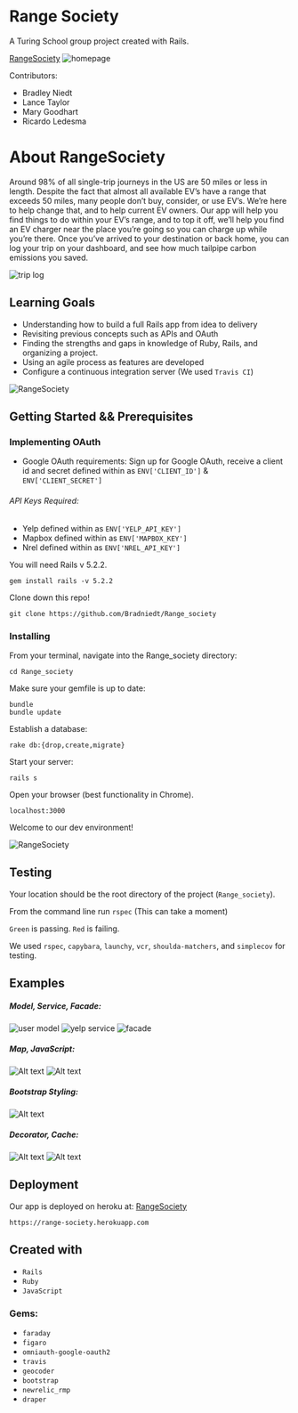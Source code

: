 # Range Society
A Turing School group project created with Rails.

[RangeSociety](https://range-society.herokuapp.com)
![homepage](/.readme/home.jpg)

Contributors:
* Bradley Niedt
* Lance Taylor
* Mary Goodhart
* Ricardo Ledesma


# About RangeSociety

Around 98% of all single-trip journeys in the US are 50 miles or less in length. Despite the fact that almost all available EV’s have a range that exceeds 50 miles, many people don’t buy, consider, or use EV’s. We’re here to help change that, and to help current EV owners. Our app will help you find things to do within your EV’s range, and to top it off, we’ll help you find an EV charger near the place you’re going so you can charge up while you’re there. Once you’ve arrived to your destination or back home, you can log your trip on your dashboard, and see how much tailpipe carbon emissions you saved.

![trip log](/.readme/my_trips.jpg)


## Learning Goals

* Understanding how to build a full Rails app from idea to delivery
* Revisiting previous concepts such as APIs and OAuth
* Finding the strengths and gaps in knowledge of Ruby, Rails, and organizing a project.
* Using an agile process as features are developed
* Configure a continuous integration server (We used `Travis CI`)

![RangeSociety](/.readme/first_search.jpg)

## Getting Started && Prerequisites

### Implementing OAuth

* Google OAuth requirements:
  Sign up for Google OAuth, receive a client id and secret defined within as `ENV['CLIENT_ID']` & `ENV['CLIENT_SECRET']`

###### API Keys Required:

* Yelp defined within as `ENV['YELP_API_KEY']`
* Mapbox defined within as `ENV['MAPBOX_KEY']`
* Nrel defined within as `ENV['NREL_API_KEY']`

You will need Rails v 5.2.2.
```
gem install rails -v 5.2.2
```
Clone down this repo!

```
git clone https://github.com/Bradniedt/Range_society
```

### Installing

From your terminal, navigate into the Range_society directory:

```
cd Range_society
```

Make sure your gemfile is up to date:

```
bundle
bundle update
```
Establish a database:

```
rake db:{drop,create,migrate}
```
Start your server:

```
rails s
```

Open your browser (best functionality in Chrome).

`localhost:3000`

Welcome to our dev environment!

![RangeSociety](/.readme/ev_chargers.jpg)

## Testing

Your location should be the root directory of the project (`Range_society`).

From the command line run `rspec`
(This can take a moment)

`Green` is passing.
`Red` is failing.

We used `rspec`, `capybara`, `launchy`, `vcr`, `shoulda-matchers`, and `simplecov` for testing.

## Examples
##### Model, Service, Facade:

![user model](/.readme/user.jpg)
![yelp service](/.readme/yelp_service.jpg)
![facade](/.readme/ev_station_facade.jpg)

##### Map, JavaScript:

![Alt text](/.readme/map.jpg)
![Alt text](/.readme/js.jpg)

##### Bootstrap Styling:

![Alt text](/.readme/styling.jpg)

##### Decorator, Cache:

![Alt text](/.readme/decorator.jpg)
![Alt text](/.readme/cache.jpg)

## Deployment

Our app is deployed on heroku at: [RangeSociety](https://range-society.herokuapp.com)

`https://range-society.herokuapp.com`

## Created with

* `Rails`
* `Ruby`
* `JavaScript`

### Gems:
* `faraday`
* `figaro`
* `omniauth-google-oauth2`
* `travis`
* `geocoder`
* `bootstrap`
* `newrelic_rmp`
* `draper`
